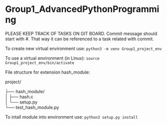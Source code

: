 # Group1_AdvancedPythonProgramming

PLEASE KEEP TRACK OF TASKS ON GIT BOARD.
Commit message should start with #<task number>. That way it can be referenced to a task related with commit.

To create new virtual environment use:
```python3 -m venv Group1_project_env```

To use a virtual environment (in Linux):
```source Group1_project_env/bin/activate```

File structure for extension hash_module:

project/

├── hash_module/<br>
│   ├── hash.c<br>
│   └── setup.py<br>
└── test_hash_module.py<br>

To intall module into environment use:
```python3 setup.py install```

